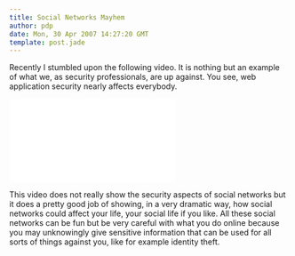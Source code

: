 ```yaml
---
title: Social Networks Mayhem
author: pdp
date: Mon, 30 Apr 2007 14:27:20 GMT
template: post.jade
---
```


Recently I stumbled upon the following video. It is nothing but an example of what we, as security professionals, are up against. You see, web application security nearly affects everybody.

<iframe class="video" src="//www.youtube.com/embed/hOwpGF1SOQM" frameborder="0" allowfullscreen></iframe>

This video does not really show the security aspects of social networks but it does a pretty good job of showing, in a very dramatic way, how social networks could affect your life, your social life if you like. All these social networks can be fun but be very careful with what you do online because you may unknowingly give sensitive information that can be used for all sorts of things against you, like for example identity theft.
